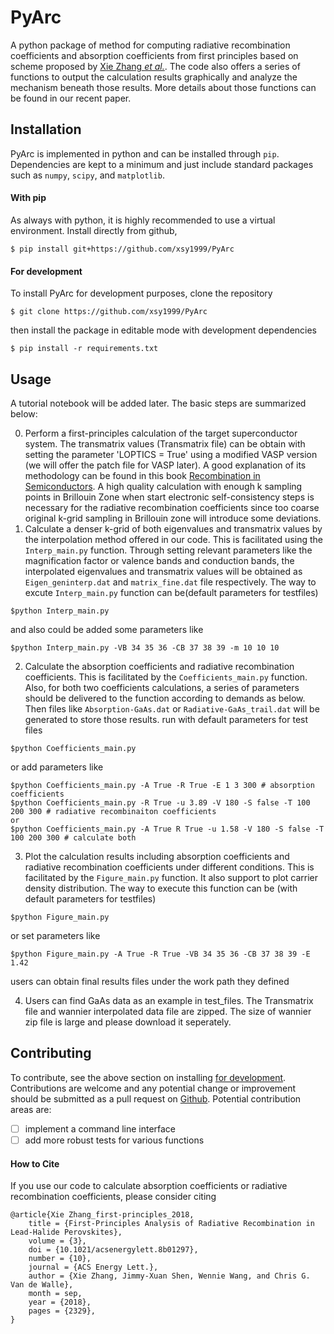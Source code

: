 # PyArc
A python package of method for computing radiative recombination coefficients and absorption coefficients from first principles based on scheme proposed by [Xie Zhang *et al.*](https://doi.org/10.1021/acsenergylett.8b01297). The code also offers a series of functions to output the calculation results graphically and analyze the mechanism beneath those results. More details about those functions can be found in our recent paper. 

## Installation
PyArc is implemented in python and can be installed through `pip`.
Dependencies are kept to a minimum and just include standard packages such as `numpy`, `scipy`, and `matplotlib`.

#### With pip
As always with python, it is highly recommended to use a virtual environment.
Install directly from github,
```
$ pip install git+https://github.com/xsy1999/PyArc
```

#### For development
To install PyArc for development purposes, clone the repository
```
$ git clone https://github.com/xsy1999/PyArc
```
then install the package in editable mode with development dependencies
```
$ pip install -r requirements.txt
```

## Usage
A tutorial notebook will be added later.
The basic steps are summarized below:

0. Perform a first-principles calculation of the target superconductor system. The transmatrix values (Transmatrix file) can be obtain with setting the parameter 'LOPTICS = True' using a modified VASP version (we will offer the patch file for VASP later). A good explanation of its methodology can be found in this book [Recombination in Semiconductors](https://doi.org/10.1017/CBO9780511470769). A high quality calculation with enough k sampling points in Brillouin Zone when start electronic self-consistency steps is necessary for the radiative recombination coefficients since too coarse original k-grid sampling in Brillouin zone will introduce some deviations.
1. Calculate a denser k-grid of both eigenvalues and transmatrix values by the interpolation method offered in our code. This is facilitated using the `Interp_main.py` function. Through setting relevant parameters like the magnification factor or valence bands and conduction bands, the interpolated eigenvalues and transmatrix values will be obtained as `Eigen_geninterp.dat` and `matrix_fine.dat` file respectively.
 The way to excute `Interp_main.py` function can be(default parameters for testfiles)
 ```
 $python Interp_main.py
 ```
 and also could be added some parameters like
 ```
 $python Interp_main.py -VB 34 35 36 -CB 37 38 39 -m 10 10 10
 ```
2. Calculate the absorption coefficients and radiative recombination coefficients. This is facilitated by the `Coefficients_main.py` function. Also, for both two coefficients calculations, a series of parameters should be delivered to the function according to demands as below. Then files like `Absorption-GaAs.dat` or `Radiative-GaAs_trail.dat` will be generated to store those results.
   run with default parameters for test files
 ```
 $python Coefficients_main.py
 ```
 or add parameters like
 ```
 $python Coefficients_main.py -A True -R True -E 1 3 300 # absorption coefficients
 $python Coefficients_main.py -R True -u 3.89 -V 180 -S false -T 100 200 300 # radiative recombinaiton coefficients
 or 
 $python Coefficients_main.py -A True R True -u 1.58 -V 180 -S false -T 100 200 300 # calculate both
 ```

3. Plot the calculation results including absorption coefficients and radiative recombination coefficients under different conditions. This is facilitated by the `Figure_main.py` function. It also support to plot carrier density distribution. The way to execute this function can be (with default parameters for testfiles)
 ```
 $python Figure_main.py
 ```
 or set parameters like
 ```
 $python Figure_main.py -A True -R True -VB 34 35 36 -CB 37 38 39 -E 1.42
 ```
 users can obtain final results files under the work path they defined
 
4. Users can find GaAs data as an example in test_files. The Transmatrix file and wannier interpolated data file are zipped. The size of wannier zip file is large and please download it seperately.

## Contributing
To contribute, see the above section on installing [for development](#for-development).
Contributions are welcome and any potential change or improvement should be submitted as a pull request on [Github](https://github.com/xsy1999/PyArc/).
Potential contribution areas are:
 - [ ] implement a command line interface
 - [ ] add more robust tests for various functions

#### How to Cite
If you use our code to calculate absorption coefficients or radiative recombination coefficients, please consider citing
```
@article{Xie Zhang_first-principles_2018,
	title = {First-Principles Analysis of Radiative Recombination in Lead-Halide Perovskites},
	volume = {3},
	doi = {10.1021/acsenergylett.8b01297},
	number = {10},
	journal = {ACS Energy Lett.},
	author = {Xie Zhang, Jimmy-Xuan Shen, Wennie Wang, and Chris G. Van de Walle},
	month = sep,
	year = {2018},
	pages = {2329},
}
```
